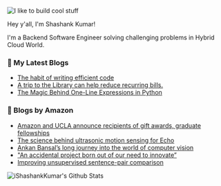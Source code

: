 ![I like to build cool stuff](https://res.cloudinary.com/dt8g3rhcy/image/upload/v1595929574/i_like_to_build_cool_shit._1_nzbwjh.png)

Hey y'all, I'm Shashank Kumar! 

I'm a Backend Software Engineer solving challenging problems in Hybrid Cloud World.

### 📕 My Latest Blogs
<!-- BLOG-POST-LIST:START -->
- [The habit of writing efficient code](https://medium.com/@ishashankkumar/the-habit-of-writing-efficient-code-153b05f04269?source=rss-d24dda280d5f------2)
- [A trip to the Library can help reduce recurring bills.](https://medium.com/swlh/a-trip-to-the-library-can-help-reduce-recurring-bills-23bca495cdf5?source=rss-d24dda280d5f------2)
- [The Magic Behind One-Line Expressions in Python](https://medium.com/swlh/the-magic-behind-one-line-expressions-in-python-816c10180c5c?source=rss-d24dda280d5f------2)
<!-- BLOG-POST-LIST:END -->

### 📕 Blogs by Amazon
<!-- AMAZON-BLOG-POST-LIST:START -->
- [Amazon and UCLA announce recipients of gift awards, graduate fellowships](https://www.amazon.science/academic-engagements/amazon-and-ucla-announce-recipients-of-gift-awards-graduate-fellowships)
- [The science behind ultrasonic motion sensing for Echo](https://www.amazon.science/blog/the-science-behind-ultrasonic-motion-sensing-for-echo)
- [Ankan Bansal’s long journey into the world of computer vision](https://www.amazon.science/working-at-amazon/ankan-bansals-long-journey-into-the-world-of-computer-vision)
- [&quot;An accidental project born out of our need to innovate”](https://www.amazon.science/working-at-amazon/an-accidental-project-born-out-of-our-need-to-innovate)
- [Improving unsupervised sentence-pair comparison](https://www.amazon.science/blog/improving-unsupervised-sentence-pair-comparison)
<!-- AMAZON-BLOG-POST-LIST:END -->



<img align="center" alt="iShashankKumar's Github Stats" src="https://github-readme-stats.vercel.app/api?username=ishashankkumar&show_icons=true&hide_border=true" />
